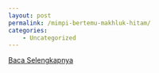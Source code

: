 ```yaml
---
layout: post
permalink: /mimpi-bertemu-makhluk-hitam/
categories:
    - Uncategorized
---
```


[Baca Selengkapnya](/03)